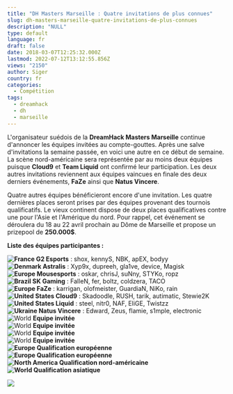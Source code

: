 ```yaml
---
title: "DH Masters Marseille : Quatre invitations de plus connues"
slug: dh-masters-marseille-quatre-invitations-de-plus-connues
description: "NULL"
type: default
language: fr
draft: false
date: 2018-03-07T12:25:32.000Z
lastmod: 2022-07-12T13:12:55.856Z
views: "2150"
author: Siger
country: fr
categories:
  - Compétition
tags:
  - dreamhack
  - dh
  - marseille
---
```

L'organisateur suédois de la **DreamHack Masters Marseille** continue d'annoncer les équipes invitées au compte-gouttes. Après une salve d'invitations la semaine passée, en voici une autre en ce début de semaine. La scène nord-américaine sera représentée par au moins deux équipes puisque **Cloud9** et **Team Liquid** ont confirmé leur participation. Les deux autres invitations reviennent aux équipes vaincues en finale des deux derniers événements, **FaZe** ainsi que **Natus Vincere**.  
  
Quatre autres équipes bénéficieront encore d'une invitation. Les quatre dernières places seront prises par des équipes provenant des tournois qualificatifs. Le vieux continent dispose de deux places qualificatives contre une pour l'Asie et l'Amérique du nord. Pour rappel, cet événement se déroulera du 18 au 22 avril prochain au Dôme de Marseille et propose un prizepool de **250.000$**.  
  
**Liste des équipes participantes :**

**![France](/images/countries/fr.svg)⁠ G2 Esports** : shox, kennyS, NBK, apEX, bodyy  
**![Denmark](/images/countries/dk.svg)⁠ Astralis** : Xyp9x, dupreeh, gla1ve, device, Magisk  
**![Europe](/images/countries/eu.svg)⁠ Mousesports** : oskar, chrisJ, suNny, STYKo, ropz  
**![Brazil](/images/countries/br.svg)⁠ SK Gaming** : FalleN, fer, boltz, coldzera, TACO  
**![Europe](/images/countries/eu.svg)⁠ FaZe** : karrigan, olofmeister, GuardiaN, NiKo, rain  
**![United States](/images/countries/us.svg)⁠ Cloud9** : Skadoodle, RUSH, tarik, autimatic, Stewie2K  
**![United States](/images/countries/us.svg)⁠ Liquid** : steel, nitr0, NAF, EliGE, Twistzz  
**![Ukraine](/images/countries/ua.svg)⁠ Natus Vincere** : Edward, Zeus, flamie, s1mple, electronic  
![World](/images/countries/wo.svg)⁠ **Equipe invitée**  
![World](/images/countries/wo.svg)⁠ **Equipe invitée**  
![World](/images/countries/wo.svg)⁠ **Equipe invitée**  
![World](/images/countries/wo.svg)⁠ **Equipe invitée**  
**![Europe](/images/countries/eu.svg)⁠ Qualification européenne**  
**![Europe](/images/countries/eu.svg)⁠ Qualification européenne**  
**![North America](/images/countries/uc.svg)⁠ Qualification nord-américaine**  
**![World](/images/countries/wo.svg)⁠ Qualification asiatique**

![](/images/articles/5a9e6e0bc0034/images/FXUqEtFx2D7PWX12kY1aO3vzJrP3wlKf5bTS45wh.jpeg)
